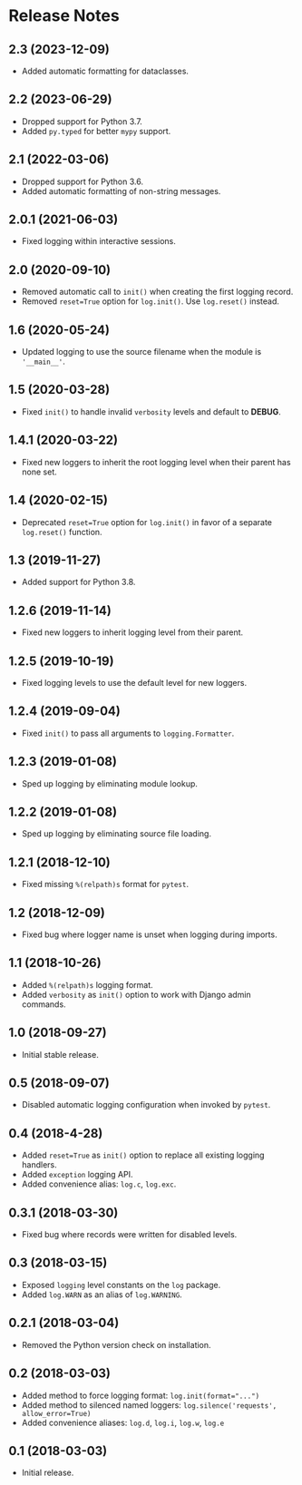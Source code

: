 # Release Notes

## 2.3 (2023-12-09)

- Added automatic formatting for dataclasses.

## 2.2 (2023-06-29)

- Dropped support for Python 3.7.
- Added `py.typed` for better `mypy` support.

## 2.1 (2022-03-06)

- Dropped support for Python 3.6.
- Added automatic formatting of non-string messages.

## 2.0.1 (2021-06-03)

- Fixed logging within interactive sessions.

## 2.0 (2020-09-10)

- Removed automatic call to `init()` when creating the first logging record.
- Removed `reset=True` option for `log.init()`. Use `log.reset()` instead.

## 1.6 (2020-05-24)

- Updated logging to use the source filename when the module is `'__main__'`.

## 1.5 (2020-03-28)

- Fixed `init()` to handle invalid `verbosity` levels and default to **DEBUG**.

## 1.4.1 (2020-03-22)

- Fixed new loggers to inherit the root logging level when their parent has none set.

## 1.4 (2020-02-15)

- Deprecated `reset=True` option for `log.init()` in favor of a separate `log.reset()` function.

## 1.3 (2019-11-27)

- Added support for Python 3.8.

## 1.2.6 (2019-11-14)

- Fixed new loggers to inherit logging level from their parent.

## 1.2.5 (2019-10-19)

- Fixed logging levels to use the default level for new loggers.

## 1.2.4 (2019-09-04)

- Fixed `init()` to pass all arguments to `logging.Formatter`.

## 1.2.3 (2019-01-08)

- Sped up logging by eliminating module lookup.

## 1.2.2 (2019-01-08)

- Sped up logging by eliminating source file loading.

## 1.2.1 (2018-12-10)

- Fixed missing `%(relpath)s` format for `pytest`.

## 1.2 (2018-12-09)

- Fixed bug where logger name is unset when logging during imports.

## 1.1 (2018-10-26)

- Added `%(relpath)s` logging format.
- Added `verbosity` as `init()` option to work with Django admin commands.

## 1.0 (2018-09-27)

- Initial stable release.

## 0.5 (2018-09-07)

- Disabled automatic logging configuration when invoked by `pytest`.

## 0.4 (2018-4-28)

- Added `reset=True` as `init()` option to replace all existing logging handlers.
- Added `exception` logging API.
- Added convenience alias: `log.c`, `log.exc`.

## 0.3.1 (2018-03-30)

- Fixed bug where records were written for disabled levels.

## 0.3 (2018-03-15)

- Exposed `logging` level constants on the `log` package.
- Added `log.WARN` as an alias of `log.WARNING`.

## 0.2.1 (2018-03-04)

- Removed the Python version check on installation.

## 0.2 (2018-03-03)

- Added method to force logging format: `log.init(format="...")`
- Added method to silenced named loggers: `log.silence('requests', allow_error=True)`
- Added convenience aliases: `log.d`, `log.i`, `log.w`, `log.e`

## 0.1 (2018-03-03)

- Initial release.

